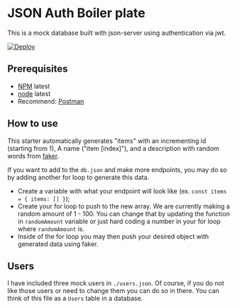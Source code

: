 # JSON Auth Boiler plate

This is a mock database built with json-server using authentication via jwt.

[![Deploy](https://www.herokucdn.com/deploy/button.svg)](https://heroku.com/deploy?template=https://github.com/VicAv99/json-auth-boilerplate)

## Prerequisites

- [NPM](https://www.npmjs.com/get-npm) latest
- [node](https://nodejs.org/en/) latest
- Recommend: [Postman](https://www.getpostman.com/)

## How to use

This starter automatically generates "items" with an incrementing id (starting from 1), A name ("item [index]"),
and a description with random words from [faker](https://www.npmjs.com/package/faker).

If you want to add to the `db.json` and make more endpoints, you may do so by adding another for loop to generate this data.

- Create a variable with what your endpoint will look like (ex. `const items = { items: [] }`);
- Create your for loop to push to the new array. We are currently making a random amount of 1 - 100. You can change that by updating the function in `randomAmount` variable or just hard coding a number in your for loop where `randomAmount` is.
- Inside of the for loop you may then push your desired object with generated data using faker.

## Users

I have included three mock users in `./users.json`. Of course, if you do not like those users or need to change them you can do so in there. You can think of this file as a `Users` table in a database.
